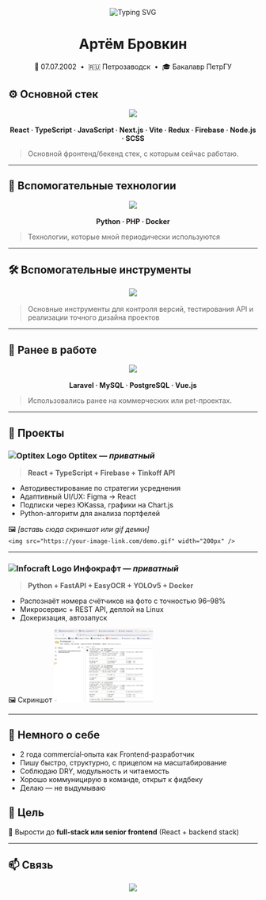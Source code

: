 <!-- Заставка -->
<p align="center">
  <img src="https://readme-typing-svg.herokuapp.com?font=Fira+Code&pause=1000&color=36BCF7&center=true&width=435&lines=Привет!+Я+Артём+Бровкин;Frontend+%2F+Fullstack+разработчик;React+%7C+TypeScript+%7C+REST_API" alt="Typing SVG" />
</p>

<h1 align="center">Артём Бровкин</h1>

<p align="center">
  🎂 07.07.2002 &nbsp;•&nbsp; 🇷🇺 Петрозаводск &nbsp;•&nbsp; 🎓 Бакалавр ПетрГУ  
</p>

## ⚙️ Основной стек

<p align="center">
  <img src="https://skillicons.dev/icons?i=react,ts,js,nextjs,vite,redux,firebase,nodejs,scss" />
</p>

<p align="center">
  <b>React · TypeScript · JavaScript · Next.js · Vite · Redux · Firebase · Node.js · SCSS</b>
</p>

> Основной фронтенд/бекенд стек, с которым сейчас работаю.

---

## 🔧 Вспомогательные технологии

<p align="center">
  <img src="https://skillicons.dev/icons?i=python,php,docker" />
</p>

<p align="center">
  <b>Python · PHP · Docker </b>
</p>

> Технологии, которые мной периодически используются

---

## 🛠 Вспомогательные инструменты

<p align="center">
  <img src="https://skillicons.dev/icons?i=github,gitlab,postman,figma" />
</p>

> Основные инструменты для контроля версий, тестирования API и реализации точного дизайна проектов

---

## 📂 Ранее в работе

<p align="center">
  <img src="https://skillicons.dev/icons?i=laravel,mysql,postgres,vuejs" />
</p>

<p align="center">
  <b>Laravel · MySQL · PostgreSQL · Vue.js</b>
</p>

> Использовались ранее на коммерческих или pet-проектах.

---

## 🚀 Проекты

### <img src="https://static.tildacdn.com/tild6364-3636-4564-b832-323739633834/ttt.jpg" alt="Optitex Logo" width="48" /> Optitex — *приватный*
> **React + TypeScript + Firebase + Tinkoff API**


- Автодивестирование по стратегии усреднения  
- Адаптивный UI/UX: Figma → React  
- Подписки через ЮKassa, графики на Chart.js  
- Python-алгоритм для анализа портфелей

🖼️ _[вставь сюда скриншот или gif демки]_  
`<img src="https://your-image-link.com/demo.gif" width="200px" />`

---

###  <img src="https://infocraft.ru/images/infocraft/logo.svg" alt="Infocraft Logo" width="48" /> Инфокрафт — *приватный*  
> **Python + FastAPI + EasyOCR + YOLOv5 + Docker**


- Распознаёт номера счётчиков на фото с точностью 96–98%  
- Микросервис + REST API, деплой на Linux  
- Докеризация, автозапуск

🖼️ Скриншот
<img src="https://github.com/BrovkinArtem/BrovkinArtem/blob/main/easy.jpg" width="200px" />

---

## 💼 Немного о себе

- 2 года commercial‑опыта как Frontend‑разработчик  
- Пишу быстро, структурно, с прицелом на масштабирование  
- Соблюдаю DRY, модульность и читаемость  
- Хорошо коммуницирую в команде, открыт к фидбеку  
- Делаю — не выдумываю


## 🎯 Цель

🚀 Вырости до **full‑stack или senior frontend** (React + backend stack)

---

## 📫 Связь

<p align="center">
  <a href="https://t.me/ArtemiyBrovkin">
    <img src="https://img.shields.io/badge/Telegram-@ArtemiyBrovkin-0099ff?style=for-the-badge&logo=telegram" />
  </a>
</p>

